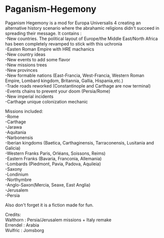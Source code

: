 # Paganism-Hegemony

Paganism Hegemony is a mod for Europa Universalis 4 creating an alternative history scenario where the abrahamic religions didn't succeed in spreading their message.
It contains :  
-New countries. The political layout of Europe/the Middle East/North Africa has been completely revamped to stick with this uchronia  
-Easten Roman Empire with HRE machanics  
-New country ideas  
-New events to add some flavor  
-New missions trees  
-New provinces  
-New formable nations (East-Francia, West-Francia, Western Roman Empire, Lombard kingdom, Britannia, Gallia, Hispania,etc.)  
-Trade roads reworked (Constantinople and Carthage are now terminal)  
-Events chains to prevent your doom (Persia/Rome)  
-New imperial incidents  
-Carthage unique colonization mechanic   

Missions included:  
-Rome  
-Carthage  
-Jarawa  
-Aquitania  
-Narbonensis  
-Iberian kingdoms (Baetica, Carthaginensis, Tarraconensis, Lusitania and Galicia)  
-Western Franks Paris, Orléans, Soissons, Reims)  
-Eastern Franks (Bavaria, Franconia, Allemania)  
-Lombards (Piedmont, Pavia, Padova, Aquileia)  
-Saxony  
-Londinium  
-Northymbre  
-Anglo-Saxon(Mercia, Seaxe, East Anglia)  
-Jerusalem  
-Persia  

Also don't forget it is a fiction made for fun.  

Credits:  
Walthorn : Persia/Jerusalem missions + Italy remake  
Errendel : Arabia  
Wulfric : Jomsborg  
